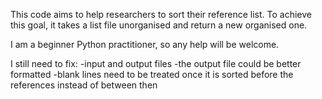 This code aims to help researchers to sort their reference list. To achieve this goal, it takes a list file unorganised and return a new organised one.

I am a beginner Python practitioner, so any help will be welcome.

I still need to fix:
-input and output files
-the output file could be better formatted 
-blank lines need to be treated once it is sorted before the references instead of between then
